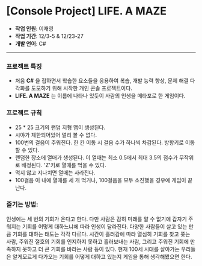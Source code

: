 # [Console Project] LIFE. A MAZE
- **작업 인원**: 이재영
- **작업 기간**: 12/3-5 & 12/23-27
- **개발 언어**: C#
---

### 프로젝트 특징
- 처음 **C#** 을 접하면서 학습한 요소들을 응용하여 복습, 개발 능력 향상, 문제 해결 다각화를 도모하기 위해 시작한 개인 콘솔 프로젝트이다.
- **LIFE. A MAZE** 는 이름에 나타나 있듯이 사람의 인생을 메타포로 한 게임이다.

### 프로젝트 규칙
- 25 * 25 크기의 랜덤 지형 맵이 생성된다.
- 시야가 제한되어있어 멀리 볼 수 없다.
- 100번의 걸음이 주워진다. 한 칸 이동 시 걸음 수가 하나씩 차감된다. 방향키로 이동할 수 있다.
- 랜덤한 장소에 열매가 생성된다. 이 열매는 최소 0.5에서 최대 3.5의 점수가 무작위로 배정된다. 'Z'키로 열매를 먹을 수 있다.
- 먹지 않고 지나치면 열매는 사라진다.
- 100걸음 이 내에 열매를 세 개 먹거나, 100걸음을 모두 소진했을 경우에 게임이 끝난다.

### 즐기는 방법:
인생에는 세 번의 기회가 온다고 한다. 다만 사람은 감히 미래를 알 수 없기에 갑자기 주워지는 기회를 어떻게 대하느냐에 따라 인생이 달라진다.
다양한 사람들이 살고 있는 만큼 기회를 대하는 태도는 각각 다르다. 시간이 흘러감에 따라 열심히 기회를 찾고 쫒는 사람, 주워진 절호의 기회를 인지하지 못하고 흘러보내는 사람,
그리고 주워진 기회에 만족하지 못하고 더 큰 기회를 바라는 사람 등이 있다. 현재 100세 시대를 살아가는 우리들은 알게모르게 다가오는 기회를 어떻게 대하고 있는지 게임을 통해 생각해봤으면 한다.
